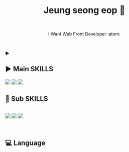 <h1 align="center"> Jeung seong eop 🤪 </h1>

<br/>

<p align="center"> I Want Web Front Developer  :atom: </p>


<br/>

▶️
## <p align="left">▶️  Main SKILLS </p>
   <img src="https://img.shields.io/badge/python-ffffff?style=flat-square&logo=python&logoColor=black"/>   <img src="https://img.shields.io/badge/django-ffffff?style=flat-square&logo=django&logoColor=black"/>   <img src="https://img.shields.io/badge/javascript-ffffff?style=flat-square&logo=javascript&logoColor=black"/>

  
## 🤪 Sub SKILLS 
  
<br>
<img src="https://img.shields.io/badge/Git-F05032?style=flat-square&logo=Git&logoColor=black"/>
<img src="https://img.shields.io/badge/javascript-092E20?style=flat-square&logo=javascript&logoColor=black"/>
<img src="https://img.shields.io/badge/React-4479A1?style=flat-square&logo=react&logoColor=black"/>
</p>
<br/>

## 💻 Language 
<br/>
